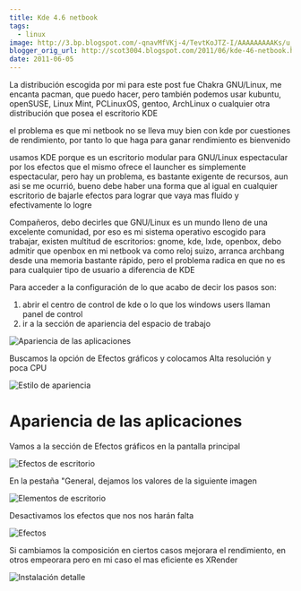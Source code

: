 ```yaml
---
title: Kde 4.6 netbook
tags:
  - linux
image: http://3.bp.blogspot.com/-qnavMfVKj-4/TevtKoJTZ-I/AAAAAAAAAKs/u_iHqmkP_zM/s72-c/instant%25C3%25A1nea6.png
blogger_orig_url: http://scot3004.blogspot.com/2011/06/kde-46-netbook.html
date: 2011-06-05
---
```


La distribución escogida por mi para este post fue Chakra GNU/Linux, me encanta pacman, que puedo hacer, pero también podemos usar kubuntu, openSUSE, Linux Mint, PCLinuxOS, gentoo, ArchLinux o cualquier otra distribución que posea el escritorio KDE

el problema es que mi netbook no se lleva muy bien con kde por cuestiones de rendimiento, por tanto lo que haga para ganar rendimiento es bienvenido

usamos KDE porque es un escritorio modular para GNU/Linux espectacular por los efectos que el mismo ofrece el launcher es simplemente espectacular, pero hay un problema, es bastante exigente de recursos, aun asi se me ocurrió, bueno debe haber una forma que al igual en cualquier escritorio de bajarle efectos para lograr que vaya mas fluido y efectivamente lo logre

Compañeros, debo decirles que GNU/Linux es un mundo lleno de una excelente comunidad, por eso es mi sistema operativo escogido para trabajar, existen multitud de escritorios: gnome, kde, lxde, openbox, debo admitir que openbox en mi netbook va como reloj suizo, arranca archbang desde una memoria bastante rápido, pero el problema radica en que no es para cualquier tipo de usuario a diferencia de KDE

Para acceder a la configuración de lo que acabo de decir los pasos son:

1.  abrir el centro de control de kde o lo que los windows users llaman panel de control
2.  ir a la sección de apariencia del espacio de trabajo

![Apariencia de las aplicaciones](//3.bp.blogspot.com/-qnavMfVKj-4/TevtKoJTZ-I/AAAAAAAAAKs/u_iHqmkP_zM/s640/instant%25C3%25A1nea6.png)

Buscamos la opción de Efectos gráficos
y colocamos Alta resolución y poca CPU

![Estilo de apariencia](//4.bp.blogspot.com/-d9fK4Dl3WCU/TevtO2BtYAI/AAAAAAAAAKw/S4BX7BRv538/s640/instant%25C3%25A1nea7.png)

# Apariencia de las aplicaciones

Vamos a la sección de Efectos gráficos en la pantalla principal

![Efectos de escritorio](//2.bp.blogspot.com/-hVgs857SjS8/Tevu8sl8GuI/AAAAAAAAALM/fG9Nmr9DE64/s640/instant%25C3%25A1nea13.png)

En la pestaña "General, dejamos los valores de la siguiente imagen

![Elementos de escritorio](//3.bp.blogspot.com/-N5bs9yeHlMk/TevtTEM1-kI/AAAAAAAAALA/FeC6YwATA3o/s1600/instant%25C3%25A1nea10.png)

Desactivamos los efectos que nos nos harán falta

![Efectos](//3.bp.blogspot.com/-DX-jGyuUydU/TevtT_sFniI/AAAAAAAAALE/5sxXdu0rgR8/s640/instant%25C3%25A1nea11.png)

Si cambiamos la composición en ciertos casos mejorara el rendimiento, en otros empeorara pero en mi caso el mas eficiente es XRender

![Instalación detalle](//3.bp.blogspot.com/-DknJ61GHQoM/TevtU3EihGI/AAAAAAAAALI/TAZrhuF0vjM/s640/instant%25C3%25A1nea12.png)
